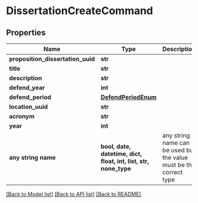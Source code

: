 # DissertationCreateCommand


## Properties
Name | Type | Description | Notes
------------ | ------------- | ------------- | -------------
**proposition_dissertation_uuid** | **str** |  | 
**title** | **str** |  | 
**description** | **str** |  | 
**defend_year** | **int** |  | 
**defend_period** | [**DefendPeriodEnum**](DefendPeriodEnum.md) |  | 
**location_uuid** | **str** |  | 
**acronym** | **str** |  | [optional] 
**year** | **int** |  | [optional] 
**any string name** | **bool, date, datetime, dict, float, int, list, str, none_type** | any string name can be used but the value must be the correct type | [optional]

[[Back to Model list]](../README.md#documentation-for-models) [[Back to API list]](../README.md#documentation-for-api-endpoints) [[Back to README]](../README.md)


